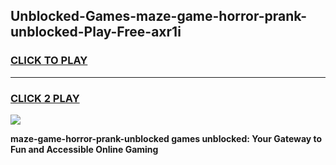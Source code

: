 
## Unblocked-Games-maze-game-horror-prank-unblocked-Play-Free-axr1i
<h3>
<a href="https://premium76.site?title=maze-game-horror-prank-unblocked&ref=18A">CLICK TO PLAY</a></h3>
<hr>

<h3>
<a href="https://premium76.site?title=maze-game-horror-prank-unblocked&ref=18A">CLICK 2 PLAY</a>
  
</h3>

<a href="https://premium76.site?title=maze-game-horror-prank-unblocked&ref=18A"><img src="https://clearcache.store/games.png"></a>


**maze-game-horror-prank-unblocked games unblocked: Your Gateway to Fun and Accessible Online Gaming**
